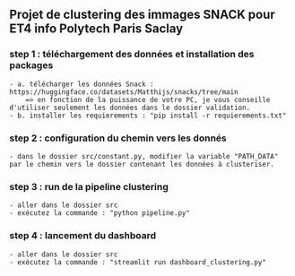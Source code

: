 ## Projet de clustering des immages SNACK pour ET4 info Polytech Paris Saclay

### step 1 : téléchargement des données et installation des packages
    - a. télécharger les données Snack : https://huggingface.co/datasets/Matthijs/snacks/tree/main
        => en fonction de la puissance de votre PC, je vous conseille d'utiliser seulement les données dans le dossier validation.
    - b. installer les requierements : "pip install -r requierements.txt"
### step 2 : configuration du chemin vers les donnés
    - dans le dossier src/constant.py, modifier la variable "PATH_DATA" par le chemin vers le dossier contenant les données à clusteriser.

### step 3 :  run de la pipeline clustering
    - aller dans le dossier src
    - exécutez la commande : "python pipeline.py"
    
### step 4 : lancement du dashboard
    - aller dans le dossier src 
    - exécutez la commande : "streamlit run dashboard_clustering.py"